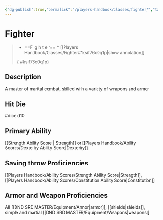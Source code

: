 ```yaml
---
{"dg-publish":true,"permalink":"/players-handbook/classes/fighter/","tags":["class"],"noteIcon":""}
---
```



# Fighter

>
>* ==Fi g h t e r== *
>[[Players Handbook/Classes/Fighter#^ksif76c0q1p\|show annotation]]
>
>
>
>{ #ksif76c0q1p}

## Description

A master of marital combat, skilled with a variety of weapons and armor

## Hit Die

#dice d10

## Primary Ability

[[Strength Ability Score \| Strength]] or [[Players Handbook/Ability Scores/Dexterity Ability Score\|Dexterity]]

## Saving throw Proficiencies

[[Players Handbook/Ability Scores/Strength Ability Score\|Strength]], [[Players Handbook/Ability Scores/Constitution Ability Score\|Constitution]]

## Armor and Weapon Proficiencies 

All [[DND SRD MASTER/Equipment/Armor\|armor]], [[shields\|shields]], simple and martial [[DND SRD MASTER/Equipment/Weapons\|weapons]]